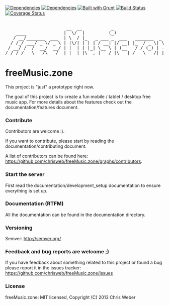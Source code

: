 [![Dependencies](https://david-dm.org/chrisweb/freeMusic.zone.png)](https://david-dm.org/chrisweb/freeMusic.zone)
[![Dependencies](https://david-dm.org/chrisweb/freeMusic.zone/dev-status.png)](https://david-dm.org/chrisweb/freeMusic.zone)
[![Built with Grunt](https://cdn.gruntjs.com/builtwith.png)](http://gruntjs.com/)
[![Build Status](https://travis-ci.org/chrisweb/freeMusic.zone.svg?branch=master)](https://travis-ci.org/chrisweb/freeMusic.zone)
[![Coverage Status](https://coveralls.io/repos/chrisweb/freeMusic.zone/badge.png)](https://coveralls.io/r/chrisweb/freeMusic.zone)

<pre>                             
                       __  __           _      
    ____              |  \/  |         (_)     
   / __/_______  ___  | \  / |_   _ ___ _  ___   _______  _  _ ___ 
  / /_/ ___/ _ \/ _ \ | |\/| | | | / __| |/ __| |_  / _ \| \| | __|
 / __/ /  /  __/  __/ | |  | | |_| \__ \ | (__   / / (_) | .` | _| 
/_/ /_/   \___/\___/  |_|  |_|\__,_|___/_|\___| /___\___/|_|\_|___|
</pre>

# freeMusic.zone

This project is "just" a prototype right now.

The goal of this project is to create a fun mobile / tablet / desktop free music app. For more details about the features check out the documentation/features document.

### Contribute

Contributors are welcome :).

If you want to contribute, please start by reading the documentation/contributing document.

A list of contributors can be found here: https://github.com/chrisweb/freeMusic.zone/graphs/contributors.

### Start the server

First read the documentation/development_setup documentation to ensure everything is set up.

### Documentation (RTFM)

All the documentation can be found in the documentation directory.

### Versioning

Semver: http://semver.org/

### Feedback and bug reports are welcome ;)

If you have feedback about something related to this project or found a bug please report it in the issues tracker: https://github.com/chrisweb/freeMusic.zone/issues

### License

freeMusic.zone: MIT licensed, Copyright (C) 2013 Chris Weber
